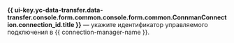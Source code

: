 **{{ ui-key.yc-data-transfer.data-transfer.console.form.common.console.form.common.ConnmanConnection.connection_id.title }}** — укажите идентификатор управляемого подключения в {{ connection-manager-name }}.
